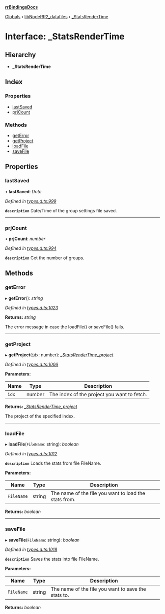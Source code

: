 **[rrBindingsDocs](../README.md)**

[Globals](../README.md) › [libNodeRR2_datafiles](../modules/libnoderr2_datafiles.md) › [_StatsRenderTime](libnoderr2_datafiles._statsrendertime.md)

# Interface: _StatsRenderTime

## Hierarchy

* **_StatsRenderTime**

## Index

### Properties

* [lastSaved](libnoderr2_datafiles._statsrendertime.md#lastsaved)
* [prjCount](libnoderr2_datafiles._statsrendertime.md#prjcount)

### Methods

* [getError](libnoderr2_datafiles._statsrendertime.md#geterror)
* [getProject](libnoderr2_datafiles._statsrendertime.md#getproject)
* [loadFile](libnoderr2_datafiles._statsrendertime.md#loadfile)
* [saveFile](libnoderr2_datafiles._statsrendertime.md#savefile)

## Properties

###  lastSaved

• **lastSaved**: *Date*

*Defined in [types.d.ts:999](https://github.com/Novalis15/RoyalRender-OpenExtensions/blob/5ba4523/rrNodeJS_rrBindings/nodeJS/lx64/v6/types.d.ts#L999)*

**`description`** Date/Time of the group settings file saved.

___

###  prjCount

• **prjCount**: *number*

*Defined in [types.d.ts:994](https://github.com/Novalis15/RoyalRender-OpenExtensions/blob/5ba4523/rrNodeJS_rrBindings/nodeJS/lx64/v6/types.d.ts#L994)*

**`description`** Get the number of groups.

## Methods

###  getError

▸ **getError**(): *string*

*Defined in [types.d.ts:1023](https://github.com/Novalis15/RoyalRender-OpenExtensions/blob/5ba4523/rrNodeJS_rrBindings/nodeJS/lx64/v6/types.d.ts#L1023)*

**Returns:** *string*

The error message in case the loadFile() or saveFile() fails.

___

###  getProject

▸ **getProject**(`idx`: number): *[_StatsRenderTime_project](libnoderr2_datafiles._statsrendertime_project.md)*

*Defined in [types.d.ts:1006](https://github.com/Novalis15/RoyalRender-OpenExtensions/blob/5ba4523/rrNodeJS_rrBindings/nodeJS/lx64/v6/types.d.ts#L1006)*

**Parameters:**

Name | Type | Description |
------ | ------ | ------ |
`idx` | number | The index of the project you want to fetch. |

**Returns:** *[_StatsRenderTime_project](libnoderr2_datafiles._statsrendertime_project.md)*

The project of the specified index.

___

###  loadFile

▸ **loadFile**(`FileName`: string): *boolean*

*Defined in [types.d.ts:1012](https://github.com/Novalis15/RoyalRender-OpenExtensions/blob/5ba4523/rrNodeJS_rrBindings/nodeJS/lx64/v6/types.d.ts#L1012)*

**`description`** Loads the stats from file FileName.

**Parameters:**

Name | Type | Description |
------ | ------ | ------ |
`FileName` | string | The name of the file you want to load the stats from.  |

**Returns:** *boolean*

___

###  saveFile

▸ **saveFile**(`FileName`: string): *boolean*

*Defined in [types.d.ts:1018](https://github.com/Novalis15/RoyalRender-OpenExtensions/blob/5ba4523/rrNodeJS_rrBindings/nodeJS/lx64/v6/types.d.ts#L1018)*

**`description`** Saves the stats into file FileName.

**Parameters:**

Name | Type | Description |
------ | ------ | ------ |
`FileName` | string | The name of the file you want to save the stats to.  |

**Returns:** *boolean*